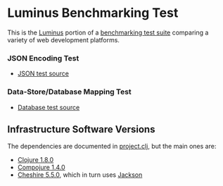 # Luminus Benchmarking Test

This is the [Luminus](http://www.luminusweb.net/) portion of a [benchmarking test suite](../) comparing a variety of web development platforms.

### JSON Encoding Test

* [JSON test source](hello/src/hello/handler.clj)

### Data-Store/Database Mapping Test

* [Database test source](hello/src/hello/handler.clj)

## Infrastructure Software Versions
The dependencies are documented in [project.clj](hello/project.clj),
but the main ones are:

* [Clojure 1.8.0](http://clojure.org/)
* [Compojure 1.4.0](https://github.com/weavejester/compojure)
* [Cheshire 5.5.0](https://github.com/dakrone/cheshire), which in turn uses [Jackson](http://jackson.codehaus.org/)

